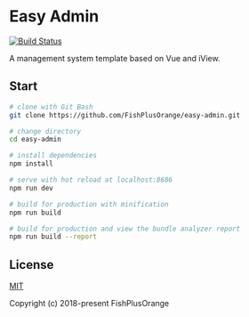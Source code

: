 # Easy Admin

[![Build Status](https://www.travis-ci.org/FishPlusOrange/easy-admin.svg?branch=master)](https://www.travis-ci.org/FishPlusOrange/easy-admin)

A management system template based on Vue and iView.

## Start

```bash
# clone with Git Bash
git clone https://github.com/FishPlusOrange/easy-admin.git

# change directory
cd easy-admin

# install dependencies
npm install

# serve with hot reload at localhost:8686
npm run dev

# build for production with minification
npm run build

# build for production and view the bundle analyzer report
npm run build --report
```

## License

[MIT](https://github.com/FishPlusOrange/easy-admin/blob/master/LICENSE)

Copyright (c) 2018-present FishPlusOrange
